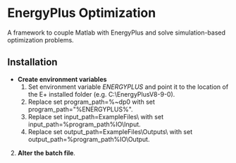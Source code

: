 # EnergyPlus Optimization
A framework to couple Matlab with EnergyPlus and solve simulation-based optimization problems.

## Installation

* __Create environment variables__
  1. Set environment variable _ENERGYPLUS_ and point it to the location of the E+ installed folder (e.g. C:\EnergyPlusV8-9-0\).
  2. Replace set program_path=%~dp0 with  set program_path="%ENERGYPLUS%".
  3. Replace set input_path=ExampleFiles\ with  set input_path=%program_path%IO\Input\.
  4. Replace set output_path=ExampleFiles\Outputs\ with set output_path=%program_path%IO\Output\. 

2. __Alter the batch file__. 


